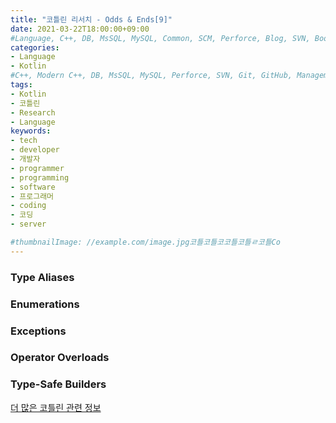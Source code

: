 ```yaml
---
title: "코틀린 리서치 - Odds & Ends[9]"
date: 2021-03-22T18:00:00+09:00
#Language, C++, DB, MsSQL, MySQL, Common, SCM, Perforce, Blog, SVN, Book, Study, VOCA, Kotlin
categories:
- Language
- Kotlin
#C++, Modern C++, DB, MsSQL, MySQL, Perforce, SVN, Git, GitHub, Management, Blog, Hugo, Architecture, Kotlin, Research
tags:
- Kotlin
- 코틀린
- Research
- Language
keywords:
- tech
- developer
- 개발자
- programmer
- programming
- software
- 프로그래머
- coding
- 코딩
- server

#thumbnailImage: //example.com/image.jpg코틀코틀코코틀코틀ㄹ코틀Co
---
```




<!--more-->



  

  

### Type Aliases



### Enumerations



### Exceptions



### Operator Overloads



### Type-Safe Builders





[더 많은 코틀린 관련 정보](https://kotlinlang.org/docs/reference/)

